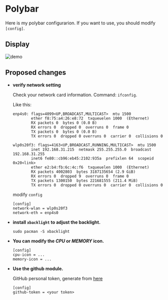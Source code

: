 # Polybar

Here is my polybar configurarion. If you want to use, you should modify `[config]`.


## **Display** 

![demo](https://img-blog.csdnimg.cn/20200503203112742.png) 

## **Proposed changes**

- **verify network setting**

    Check your network card information. Command: `ifconfig`.

    Like this:

    ```
    enp4s0: flags=4099<UP,BROADCAST,MULTICAST>  mtu 1500
            ether f8:75:a4:26:e8:72  txqueuelen 1000  (Ethernet)
            RX packets 0  bytes 0 (0.0 B)
            RX errors 0  dropped 0  overruns 0  frame 0
            TX packets 0  bytes 0 (0.0 B)
            TX errors 0  dropped 0 overruns 0  carrier 0  collisions 0

    wlp0s20f3: flags=4163<UP,BROADCAST,RUNNING,MULTICAST>  mtu 1500
            inet 192.168.31.215  netmask 255.255.255.0  broadcast 192.168.31.255
            inet6 fe80::cb96:eb45:2102:935a  prefixlen 64  scopeid 0x20<link>
            ether e2:b4:fb:6c:4c:f6  txqueuelen 1000  (Ethernet)
            RX packets 4002803  bytes 3187135654 (2.9 GiB)
            RX errors 0  dropped 9  overruns 0  frame 0
            TX packets 1300150  bytes 221681555 (211.4 MiB)
            TX errors 0  dropped 0 overruns 0  carrier 0  collisions 0
    ```

    modify `config`

    ```dosini
    [config]
    network-wlan = wlp0s20f3
    network-eth = enp4s0
    ```

- **install `xbacklight` to adjust the backlight.**

    ```shell
    sudo pacman -S xbacklight
    ```

- **You can modify the *CPU* or *MEMORY* icon.**

    ```dosini
    [config]
    cpu-icon = ...
    memory-icon = ...
    ```

- **Use the github module.**

    GitHub personal token, generate from [here](https://github.com/settings/tokens/new?scopes=notifications&description=Notifier+for+Polybar)

    ```dosini
    [config]
    github-token = <your token>
    ```

    






